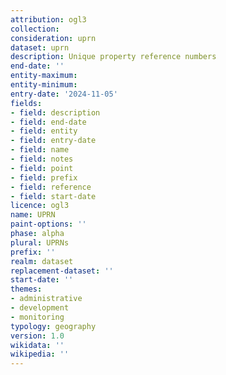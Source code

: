 ```yaml
---
attribution: ogl3
collection: 
consideration: uprn
dataset: uprn
description: Unique property reference numbers
end-date: ''
entity-maximum: 
entity-minimum: 
entry-date: '2024-11-05'
fields:
- field: description
- field: end-date
- field: entity
- field: entry-date
- field: name
- field: notes
- field: point
- field: prefix
- field: reference
- field: start-date
licence: ogl3
name: UPRN
paint-options: ''
phase: alpha
plural: UPRNs
prefix: ''
realm: dataset
replacement-dataset: ''
start-date: ''
themes:
- administrative
- development
- monitoring
typology: geography
version: 1.0
wikidata: ''
wikipedia: ''
---
```

